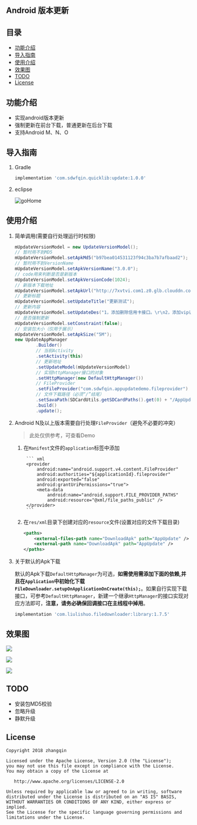 
## Android 版本更新

## 目录

* [功能介绍](#功能介绍)
* [导入指南](#导入指南)
* [使用介绍](#使用介绍)
* [效果图](#效果图)
* [TODO](#todo)
* [License](#license)

## 功能介绍

- 实现android版本更新
- 强制更新在前台下载，普通更新在后台下载
- 支持Android M、N、O

## 导入指南

1. Gradle

    ``` gradle
    implementation 'com.sdwfqin.quicklib:update:1.0.0'
    ```
2. eclipse

    ![goHome](/images/go_home_you_are_drunk.png)

## 使用介绍

1. 简单调用(需要自行处理运行时权限)

    ``` java
    mUpdateVersionModel = new UpdateVersionModel();
    // 暂时用不到MD5
    mUpdateVersionModel.setApkMd5("b97bea014531123f94c3ba7b7afbaad2");
    // 暂时用不到VersionName
    mUpdateVersionModel.setApkVersionName("3.0.0");
    // code用来判断是否是新版本
    mUpdateVersionModel.setApkVersionCode(1024);
    // 新版本下载地址
    mUpdateVersionModel.setApkUrl("http://7xvtvi.com1.z0.glb.clouddn.com/app-release.apk");
    // 更新标题
    mUpdateVersionModel.setUpdateTitle("更新测试");
    // 更新内容
    mUpdateVersionModel.setUpdateDes("1，添加删除信用卡接口。\r\n2，添加vip认证。\r\n3，区分自定义消费，一个小时不限制。\r\n4，添加放弃任务接口，小时内不生成。\r\n5，消费任务手动生成。");
    // 是否强制更新
    mUpdateVersionModel.setConstraint(false);
    // 安装包大小（仅用于展示）
    mUpdateVersionModel.setApkSize("5M");
    new UpdateAppManager
            .Builder()
            // 当前Activity
            .setActivity(this)
            // 更新地址
            .setUpdateModel(mUpdateVersionModel)
            // 实现httpManager接口的对象
            .setHttpManager(new DefaultHttpManager())
            // FileProvider
            .setFileProvider("com.sdwfqin.appupdatedemo.fileprovider")
            // 文件下载路径（必须“/”结尾）
            .setSavaPath(SDCardUtils.getSDCardPaths().get(0) + "/AppUpdate/")
            .build()
            .update();
    ```

2. Android N及以上版本需要自行处理`FileProvider`（避免不必要的冲突）

    > 此处仅供参考，可查看Demo

    1. 在`Manifest`文件的`application`标签中添加

            ``` xml
            <provider
                android:name="android.support.v4.content.FileProvider"
                android:authorities="${applicationId}.fileprovider"
                android:exported="false"
                android:grantUriPermissions="true">
                <meta-data
                    android:name="android.support.FILE_PROVIDER_PATHS"
                    android:resource="@xml/file_paths_public" />
            </provider>
            ```
    2. 在`res/xml`目录下创建对应的`resource`文件(设置对应的文件下载目录)

        ``` xml
        <paths>
            <external-files-path name="DownloadApk" path="AppUpdate" />
            <external-path name="DownloadApk" path="AppUpdate" />
        </paths>
        ```

3. 关于默认的Apk下载

    默认的Apk下载`DefaultHttpManager`为可选，**如需使用需添加下面的依赖,并且在`Application`中初始化下载`FileDownloader.setupOnApplicationOnCreate(this);`**。如果自行实现下载接口，可参考`DefaultHttpManager`，新建一个继承`HttpManager`的接口实现对应方法即可，**注意，请务必确保回调接口在主线程中掉用**。

    ``` gradle
    implementation 'com.liulishuo.filedownloader:library:1.7.5'
    ```

## 效果图

![](/images/i_01.png)

![](/images/i_02.png)

![](/images/i_03.png)

## TODO

- 安装包MD5校验
- 忽略升级
- 静默升级

## License

   	Copyright 2018 zhangqin

    Licensed under the Apache License, Version 2.0 (the "License");
    you may not use this file except in compliance with the License.
    You may obtain a copy of the License at

       http://www.apache.org/licenses/LICENSE-2.0

    Unless required by applicable law or agreed to in writing, software
    distributed under the License is distributed on an "AS IS" BASIS,
    WITHOUT WARRANTIES OR CONDITIONS OF ANY KIND, either express or implied.
    See the License for the specific language governing permissions and
    limitations under the License.